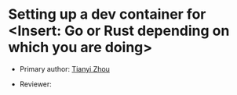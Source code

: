 # Setting up a dev container for <Insert: Go or Rust depending on which you are doing>

* Primary author: [Tianyi Zhou](https://github.com/Bugaboolol)

* Reviewer: [<Partner name>](https://PartnerGithubProfileLink)